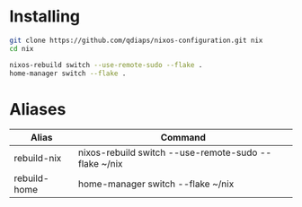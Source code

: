 # Installing

```bash
git clone https://github.com/qdiaps/nixos-configuration.git nix
cd nix

nixos-rebuild switch --use-remote-sudo --flake .
home-manager switch --flake .
```

# Aliases

| Alias | Command |
| --- | --- |
| rebuild-nix | nixos-rebuild switch --use-remote-sudo --flake ~/nix |
| rebuild-home | home-manager switch --flake ~/nix |

